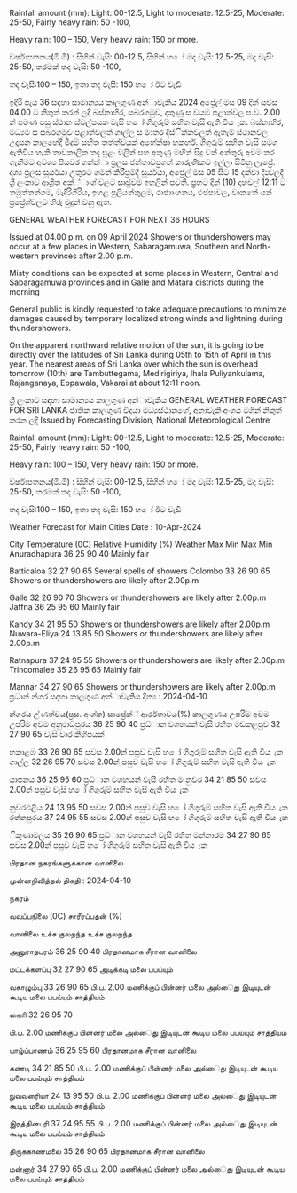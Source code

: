 Rainfall amount (mm): Light: 00-12.5, Light to moderate: 12.5-25, Moderate: 25-50, Fairly heavy rain: 50 -100,

Heavy rain: 100 – 150, Very heavy rain: 150 or more.

වර්ෂාපතනය(මි.මී) : සිහින් වැසි: 00-12.5, සිහින් හ ෝ මද වැසි: 12.5-25, මද වැසි: 25-50, තරමක් තද වැසි: 50 -100,

තද වැසි:100 – 150, ඉතා තද වැසි: 150 හ ෝ ඊට වැඩි

ඉදිරි පැය 36 සඳහා සාමාන්‍යය කාලගුණ අන්‍ාවැකිය 2024 අප්‍රේල් මස 09 දින්‍ සවස 04.00 ට නිකුත් කරන්‍ ලදි බස්නාහිර, සබරගමුව, දකුණු ස වයඹ පළාත්වල ප.ව. 2.00 න් පමණ පසු ස්ථාන ස්වල්පයක වැසි හ ෝ ගිගුරුම් සහිත වැසි ඇති විය ැක. බස්නාහිර, මධ්‍යම ස සබරගමුව පළාත්වලත් ගාල්ල ස මාතර දිස්ික්කවලත් ඇතැම් ස්ථානවල උදෑසන කාලහේදී මීදුම් සහිත තත්ත්වයක් අහේක්ෂා හකහර්. ගිගුරුම් සහිත වැසි සමග ඇතිවිය හැකි තාවකාලික තද සුළං වලින් සහ අකුණු මඟින් සිදු වන්‍ අන්‍තුරු අවම කර ගැනීමට අවශ්‍ය පියවර ගන්න්‍ා ප්‍රලස ජන්‍තාවප්‍රගන් කාරුණිකව ඉල්ලා සිටිනු ලැප්‍රේ. දෘශ්‍ය ප්‍රලස සූර්යයා උතුරට ගමන් කිරීප්‍රම්දී සූර්යයා, අප්‍රේල් මස 05 සිට 15 දක්වා දින්‍වලදී ශ්‍රී ලංකාව ආශ්‍රිත අක්්ාංශ්‍ වලට සෘජුවම ඉහලින් පවතී. ප්‍රහට දින්‍ (10) දහවල් 12:11 ට තඹුත්තත්ගම, මැදිරිගිරිය, ඉහළ පුලියන්කුලම, රාජාාංගනය, එප්පාවල, වාකතේ යන්‍ ප්‍රප්‍රේශ්‍වලට හිරු මුදුන් වනු ඇත.

GENERAL WEATHER FORECAST FOR NEXT 36 HOURS

Issued at 04.00 p.m. on 09 April 2024 Showers or thundershowers may occur at a few places in Western, Sabaragamuwa, Southern and North-western provinces after 2.00 p.m.

Misty conditions can be expected at some places in Western, Central and Sabaragamuwa provinces and in Galle and Matara districts during the morning

General public is kindly requested to take adequate precautions to minimize damages caused by temporary localized strong winds and lightning during thundershowers.

On the apparent northward relative motion of the sun, it is going to be directly over the latitudes of Sri Lanka during 05th to 15th of April in this year. The nearest areas of Sri Lanka over which the sun is overhead tomorrow (10th) are Tambuttegama, Medirigiriya, Ihala Puliyankulama, Rajanganaya, Eppawala, Vakarai at about 12:11 noon.

ශ්‍රී ලංකාව සඳහා සාමාන්‍යය කාලගුණ අන්‍ාවැකිය GENERAL WEATHER FORECAST FOR SRI LANKA ජාතික කාලගුණ විදයා මධ්‍යස්ථානහේ, අනාවැකි අංශය මගින් නිකුත් කරන ලදි Issued by Forecasting Division, National Meteorological Centre

Rainfall amount (mm): Light: 00-12.5, Light to moderate: 12.5-25, Moderate: 25-50, Fairly heavy rain: 50 -100,

Heavy rain: 100 – 150, Very heavy rain: 150 or more.

වර්ෂාපතනය(මි.මී) : සිහින් වැසි: 00-12.5, සිහින් හ ෝ මද වැසි: 12.5-25, මද වැසි: 25-50, තරමක් තද වැසි: 50 -100,

තද වැසි:100 – 150, ඉතා තද වැසි: 150 හ ෝ ඊට වැඩි

Weather Forecast for Main Cities Date : 10-Apr-2024

City Temperature (0C) Relative Humidity (%) Weather Max Min Max Min Anuradhapura 36 25 90 40 Mainly fair

Batticaloa 32 27 90 65 Several spells of showers Colombo 33 26 90 65 Showers or thundershowers are likely after 2.00p.m

Galle 32 26 90 70 Showers or thundershowers are likely after 2.00p.m Jaffna 36 25 95 60 Mainly fair

Kandy 34 21 95 50 Showers or thundershowers are likely after 2.00p.m Nuwara-Eliya 24 13 85 50 Showers or thundershowers are likely after 2.00p.m

Ratnapura 37 24 95 55 Showers or thundershowers are likely after 2.00p.m Trincomalee 35 26 95 65 Mainly fair

Mannar 34 27 90 65 Showers or thundershowers are likely after 2.00p.m ප්‍රධාන්‍ න්‍ගර සදහා කාලගුණ අන්‍ාවැකිය දින්‍ය : 2024-04-10

න්‍ගරය උ්ණත්වය(ප්‍රස. අංශ්‍ක) සාප්‍රේක්් ආර්රතාවය(%) කාලගුණය උපරිම අවම උපරිම අවම අනුරාධ්‍පුරය 36 25 90 40 ප්‍රධ්‍ාන වශහයන් වැසි රහිත මඩකලපුව 32 27 90 65 වැසි වාර කිහිපයක්

හකාළඹ 33 26 90 65 සවස 2.00න් පසුව වැසි හ ෝ ගිගුරුම් සහිත වැසි ඇති විය ැක ගාල්ල 32 26 95 70 සවස 2.00න් පසුව වැසි හ ෝ ගිගුරුම් සහිත වැසි ඇති විය ැක

යාපනය 36 25 95 60 ප්‍රධ්‍ාන වශහයන් වැසි රහිත ම නුවර 34 21 85 50 සවස 2.00න් පසුව වැසි හ ෝ ගිගුරුම් සහිත වැසි ඇති විය ැක

නුවරඑළිය 24 13 95 50 සවස 2.00න් පසුව වැසි හ ෝ ගිගුරුම් සහිත වැසි ඇති විය ැක රත්නපුරය 37 24 95 55 සවස 2.00න් පසුව වැසි හ ෝ ගිගුරුම් සහිත වැසි ඇති විය ැක

ිකුණාමලය 35 26 90 65 ප්‍රධ්‍ාන වශහයන් වැසි රහිත මන්නාරම 34 27 90 65 සවස 2.00න් පසුව වැසි හ ෝ ගිගුරුම් සහිත වැසි ඇති විය ැක

பிரதான நகரங்களுக்கான வானிலை

முன்னறிவித்தல் திகதி : 2024-04-10

நகரம்

வவப்பநிலை (0C) சாரீரப்பதன் (%)

வானிலை உச்ச குலறந்த உச்ச குலறந்த

அனுராதபுரம் 36 25 90 40 பிரதானமாக சீரான வானிலை

மட்டக்களப்பு 32 27 90 65 அடிக்கடி மலை பபய்யும்

வகாழும்பு 33 26 90 65 பி.ப. 2.00 மணிக்குப் பின்னர் மலை அல்ைது இடியுடன் கூடிய மலை பபய்யும் சாத்தியம்

காைி 32 26 95 70

பி.ப. 2.00 மணிக்குப் பின்னர் மலை அல்ைது இடியுடன் கூடிய மலை பபய்யும் சாத்தியம்

யாழ்ப்பாணம் 36 25 95 60 பிரதானமாக சீரான வானிலை

கண்டி 34 21 85 50 பி.ப. 2.00 மணிக்குப் பின்னர் மலை அல்ைது இடியுடன் கூடிய மலை பபய்யும் சாத்தியம்

நுவவரைியா 24 13 95 50 பி.ப. 2.00 மணிக்குப் பின்னர் மலை அல்ைது இடியுடன் கூடிய மலை பபய்யும் சாத்தியம்

இரத்தினபுரி 37 24 95 55 பி.ப. 2.00 மணிக்குப் பின்னர் மலை அல்ைது இடியுடன் கூடிய மலை பபய்யும் சாத்தியம்

திருககாணமலை 35 26 90 65 பிரதானமாக சீரான வானிலை

மன்னார் 34 27 90 65 பி.ப. 2.00 மணிக்குப் பின்னர் மலை அல்ைது இடியுடன் கூடிய மலை பபய்யும் சாத்தியம்